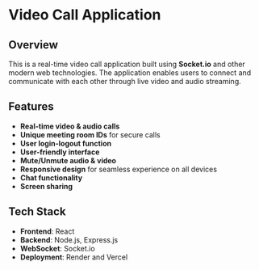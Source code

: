 # Video Call Application

## Overview
This is a real-time video call application built using **Socket.io** and other modern web technologies. The application enables users to connect and communicate with each other through live video and audio streaming.

## Features
- **Real-time video & audio calls**
- **Unique meeting room IDs** for secure calls
- **User login-logout function**
- **User-friendly interface**
- **Mute/Unmute audio & video**
- **Responsive design** for seamless experience on all devices
- **Chat functionality** 
- **Screen sharing** 

## Tech Stack
- **Frontend**: React
- **Backend**: Node.js, Express.js
- **WebSocket**: Socket.io
- **Deployment**: Render and Vercel
